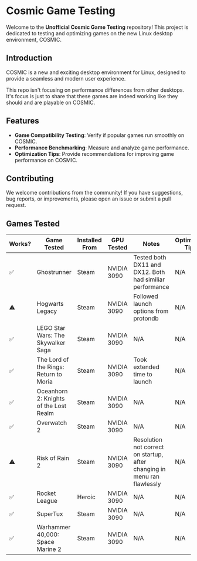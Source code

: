 # Cosmic Game Testing

Welcome to the **Unofficial Cosmic Game Testing** repository! This project is dedicated to testing and optimizing games on the new Linux desktop environment, COSMIC.

## Introduction

COSMIC is a new and exciting desktop environment for Linux, designed to provide a seamless and modern user experience. 

This repo isn't focusing on performance differences from other desktops. It's focus is just to share that these games are indeed working like they should and are playable on COSMIC.

## Features

- **Game Compatibility Testing**: Verify if popular games run smoothly on COSMIC.
- **Performance Benchmarking**: Measure and analyze game performance.
- **Optimization Tips**: Provide recommendations for improving game performance on COSMIC.

## Contributing

We welcome contributions from the community! If you have suggestions, bug reports, or improvements, please open an issue or submit a pull request. 

## Games Tested

| Works? | Game Tested | Installed From | GPU Tested | Notes | Optimizing Tips |
|----------|----------|----------|----------|----------|----------|
| ✅ |Ghostrunner | Steam | NVIDIA 3090 | Tested both DX11 and DX12. Both had similiar performance | N/A |
| ⚠️ |Hogwarts Legacy | Steam | NVIDIA 3090 | Followed launch options from protondb | N/A |
| ✅ | LEGO Star Wars: The Skywalker Saga | Steam | NVIDIA 3090 | N/A | N/A |
| ✅ | The Lord of the Rings: Return to Moria | Steam | NVIDIA 3090 | Took extended time to launch | N/A |
| ✅ | Oceanhorn 2: Knights of the Lost Realm | Steam | NVIDIA 3090 | N/A | N/A |
| ✅ | Overwatch 2 | Steam | NVIDIA 3090 | N/A | N/A |
| ⚠️ | Risk of Rain 2 | Steam | NVIDIA 3090 | Resolution not correct on startup, after changing in menu ran flawlessly | N/A |
| ✅ | Rocket League | Heroic | NVIDIA 3090 | N/A | N/A |
| ✅ | SuperTux | Steam | NVIDIA 3090 | N/A | N/A |
| ✅ | Warhammer 40,000: Space Marine 2 | Steam | NVIDIA 3090 | N/A | N/A |

